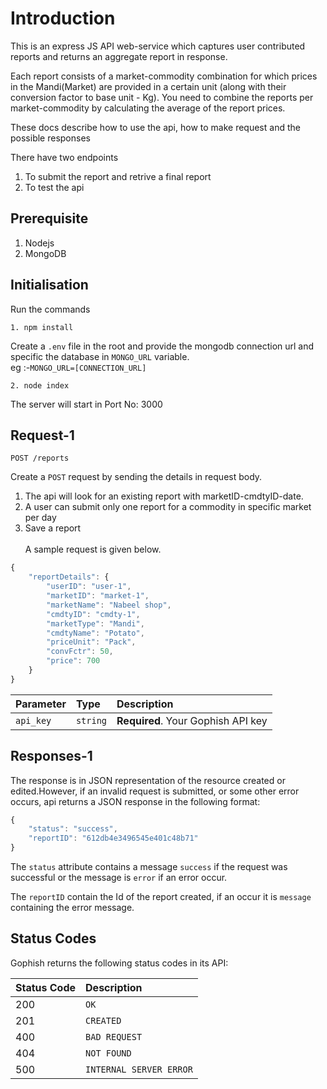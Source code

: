 # Introduction

This is an express JS API web-service which captures user contributed
reports and returns an aggregate report in response.

Each report consists of a market-commodity combination for which prices in the Mandi(Market)
are provided in a certain unit (along with their conversion factor to base unit - Kg).
You need to combine the reports per market-commodity by calculating the average of the report
prices.

These docs describe how to use the api, how to make request and the possible responses

There have two endpoints
1. To submit the report and retrive a final report
2. To test the api

## Prerequisite

1. Nodejs
2. MongoDB

## Initialisation

Run the commands

```http
1. npm install
```
Create a `.env` file in the root and provide the mongodb connection url and specific the database in `MONGO_URL` variable.<br>
eg :-`MONGO_URL=[CONNECTION_URL]`
```http
2. node index
```
The server will start in Port No: 3000


## Request-1

```http
POST /reports
```

Create a `POST` request by sending the details in request body.<br>
1. The api will look for an existing report with marketID-cmdtyID-date.
2. A user can submit only one report for a commodity in specific market per day
3. Save a report<br><br>
A sample request is given below.
```javascript
{
    "reportDetails": {
        "userID": "user-1",
        "marketID": "market-1",
        "marketName": "Nabeel shop",
        "cmdtyID": "cmdty-1",
        "marketType": "Mandi",
        "cmdtyName": "Potato",
        "priceUnit": "Pack",
        "convFctr": 50,
        "price": 700
    }
}
```


| Parameter | Type | Description |
| :--- | :--- | :--- |
| `api_key` | `string` | **Required**. Your Gophish API key |

## Responses-1

The response is in JSON representation of the resource created or edited.However, if an invalid request is submitted, or some other error occurs, api returns a JSON response in the following format:

```javascript
{
    "status": "success",
    "reportID": "612db4e3496545e401c48b71"
}
```

The `status` attribute contains a message `success` if the request was successful or the message is `error` if an error occur.

The `reportID` contain the Id of the report created, if an occur it is `message` containing the error message.



## Status Codes

Gophish returns the following status codes in its API:

| Status Code | Description |
| :--- | :--- |
| 200 | `OK` |
| 201 | `CREATED` |
| 400 | `BAD REQUEST` |
| 404 | `NOT FOUND` |
| 500 | `INTERNAL SERVER ERROR` |


